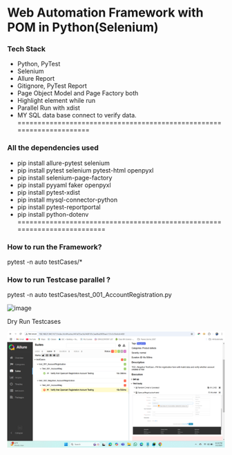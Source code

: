# Web Automation Framework with POM in Python(Selenium)

### Tech Stack
- Python, PyTest
- Selenium
- Allure Report
- Gitignore, PyTest Report
- Page Object Model and Page Factory both
- Highlight element while run
- Parallel Run with xdist
- MY SQL data base connect to verify data.
=====================================================================

### All the dependencies used
- pip install allure-pytest selenium
- pip install pytest selenium pytest-html openpyxl 
- pip install selenium-page-factory 
- pip install pyyaml faker openpyxl
- pip install pytest-xdist 
- pip install mysql-connector-python
- pip install pytest-reportportal
- pip install python-dotenv
=========================================================================
### How to run the Framework?
pytest -n auto testCases/*

### How to run Testcase parallel ?
pytest -n auto testCases/test_001_AccountRegistration.py

![image](https://github.com/user-attachments/assets/8fa1a279-8ce1-410c-a90d-230af8)

Dry Run Testcases 


![image](https://github.com/Madhukar19996/Opencart_V1.0_Selenium_Python/blob/c5578acc47816cfbc3bef8ef6a1d023872fe309b/img_1.png)





